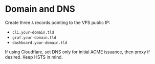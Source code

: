 # Domain and DNS

Create three `A` records pointing to the VPS public IP:
- `cli.your-domain.tld`
- `graf.your-domain.tld`
- `dashboard.your-domain.tld`

If using Cloudflare, set DNS only for initial ACME issuance, then proxy if desired. Keep HSTS in mind.
